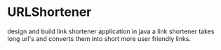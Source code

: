 # URLShortener
design and build link shortener application in java a link shortener takes long url's and converts them into short more user friendly links.
